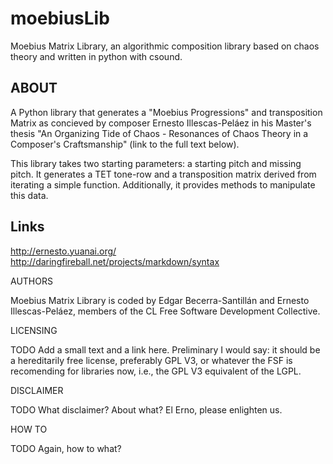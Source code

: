 moebiusLib
==========

Moebius Matrix Library,
an algorithmic composition library based on chaos theory and written in python 
with csound.


ABOUT
-----

A Python library that generates a "Moebius Progressions" and transposition
Matrix as concieved by composer Ernesto Illescas-Peláez in his Master's
thesis "An Organizing Tide of Chaos - Resonances of Chaos Theory in a Composer's
Craftsmanship" (link to the full text below). 

This library takes two starting parameters: a starting pitch and missing pitch. It
generates a TET tone-row and a transposition matrix derived from iterating a
simple function. Additionally, it provides methods to manipulate this data.


Links
-----

http://ernesto.yuanai.org/
http://daringfireball.net/projects/markdown/syntax



AUTHORS

Moebius Matrix Library is coded by Edgar Becerra-Santillán and Ernesto
Illescas-Peláez, members of the CL Free Software Development Collective.


LICENSING

TODO Add a small text and a link here. Preliminary I would say: it should be a hereditarily free license, 
preferably GPL V3, or whatever the FSF is recomending for libraries now, i.e., the GPL V3 equivalent of the LGPL.


DISCLAIMER

TODO What disclaimer? About what? El Erno, please enlighten us.


HOW TO

TODO Again, how to what?
